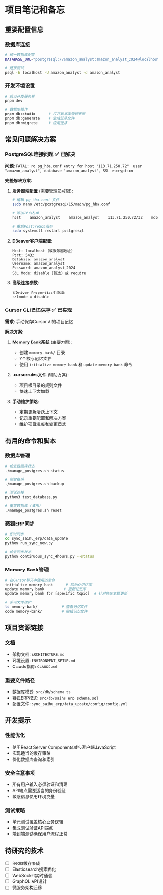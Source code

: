 # 项目笔记和备忘

## 重要配置信息

### 数据库连接
```bash
# 统一数据库配置
DATABASE_URL="postgresql://amazon_analyst:amazon_analyst_2024@localhost:5432/amazon_analyst"

# 连接测试
psql -h localhost -U amazon_analyst -d amazon_analyst
```

### 开发环境设置
```bash
# 启动开发服务器
pnpm dev

# 数据库操作
pnpm db:studio      # 打开数据库管理界面
pnpm db:generate    # 生成迁移文件
pnpm db:migrate     # 应用迁移
```

## 常见问题解决方案

### PostgreSQL连接问题 ✅ 已解决
**问题**: `FATAL: no pg_hba.conf entry for host "113.71.250.72", user "amazon_analyst", database "amazon_analyst", SSL encryption`

**完整解决方案**:
1. **服务器端配置** (需要管理员权限):
   ```bash
   # 编辑 pg_hba.conf 文件
   sudo nano /etc/postgresql/15/main/pg_hba.conf
   
   # 添加IP白名单
   host    amazon_analyst    amazon_analyst    113.71.250.72/32    md5
   
   # 重启PostgreSQL服务
   sudo systemctl restart postgresql
   ```

2. **DBeaver客户端配置**:
   ```
   Host: localhost (或服务器地址)
   Port: 5432
   Database: amazon_analyst
   Username: amazon_analyst
   Password: amazon_analyst_2024
   SSL Mode: disable (首选) 或 require
   ```

3. **高级连接参数**:
   ```
   在Driver Properties中添加:
   sslmode = disable
   ```

### Cursor CLI记忆保存 ✅ 已实现
**需求**: 手动保存Cursor AI的项目记忆

**解决方案**:
1. **Memory Bank系统** (主要方案):
   - 创建 `memory-bank/` 目录
   - 7个核心记忆文件
   - 使用 `initialize memory bank` 和 `update memory bank` 命令

2. **.cursorrules文件** (辅助方案):
   - 项目根目录的规则文件
   - 快速上下文加载

3. **手动维护策略**:
   - 定期更新活跃上下文
   - 记录重要配置和解决方案
   - 维护项目进度和变更日志

## 有用的命令和脚本

### 数据库管理
```bash
# 检查数据库状态
./manage_postgres.sh status

# 创建备份
./manage_postgres.sh backup

# 测试连接
python3 test_database.py

# 重置数据库 (慎用)
./manage_postgres.sh reset
```

### 赛狐ERP同步
```bash
# 即时同步
cd sync_saihu_erp/data_update
python run_sync_now.py

# 检查同步状态
python continuous_sync_4hours.py --status
```

### Memory Bank管理
```bash
# 在Cursor聊天中使用的命令
initialize memory bank      # 初始化记忆库
update memory bank         # 更新记忆库
update memory bank for [specific topic]  # 针对特定主题更新

# 手动文件维护
ls memory-bank/           # 查看记忆文件
code memory-bank/         # 编辑记忆文件
```

## 项目资源链接

### 文档
- 架构文档: `ARCHITECTURE.md`
- 环境设置: `ENVIRONMENT_SETUP.md`
- Claude指南: `CLAUDE.md`

### 重要文件路径
- 数据库模式: `src/db/schema.ts`
- 赛狐ERP模式: `src/db/saihu_erp_schema.sql`
- 配置文件: `sync_saihu_erp/data_update/config/config.yml`

## 开发提示

### 性能优化
- 使用React Server Components减少客户端JavaScript
- 实现适当的缓存策略
- 优化数据库查询和索引

### 安全注意事项
- 所有用户输入必须验证和清理
- API端点需要适当的身份验证
- 敏感信息使用环境变量

### 测试策略
- 单元测试覆盖核心业务逻辑
- 集成测试验证API端点
- 端到端测试确保用户流程正常

## 待研究的技术
- [ ] Redis缓存集成
- [ ] Elasticsearch搜索优化
- [ ] WebSocket实时通信
- [ ] GraphQL API设计
- [ ] 微服务架构迁移
